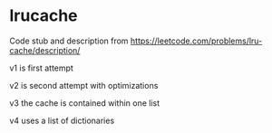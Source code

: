 # lrucache

Code stub and description from https://leetcode.com/problems/lru-cache/description/

v1 is first attempt

v2 is second attempt with optimizations

v3 the cache is contained within one list

v4 uses a list of dictionaries
